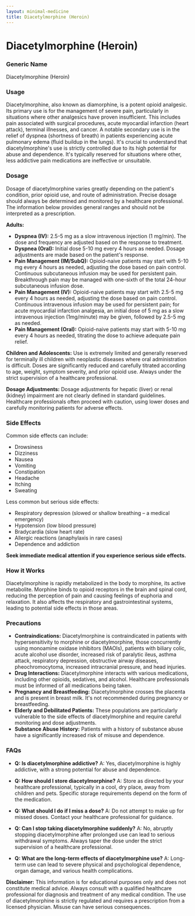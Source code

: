 ```yaml
---
layout: minimal-medicine
title: Diacetylmorphine (Heroin)
---
```


# Diacetylmorphine (Heroin)
### Generic Name
Diacetylmorphine (Heroin)

### Usage

Diacetylmorphine, also known as diamorphine, is a potent opioid analgesic.  Its primary use is for the management of severe pain, particularly in situations where other analgesics have proven insufficient. This includes pain associated with surgical procedures, acute myocardial infarction (heart attack), terminal illnesses, and cancer.  A notable secondary use is in the relief of dyspnea (shortness of breath) in patients experiencing acute pulmonary edema (fluid buildup in the lungs).  It's crucial to understand that diacetylmorphine's use is strictly controlled due to its high potential for abuse and dependence.  It's typically reserved for situations where other, less addictive pain medications are ineffective or unsuitable.

### Dosage

Dosage of diacetylmorphine varies greatly depending on the patient's condition, prior opioid use, and route of administration.  Precise dosage should always be determined and monitored by a healthcare professional.  The information below provides general ranges and should not be interpreted as a prescription.

**Adults:**

* **Dyspnea (IV):** 2.5-5 mg as a slow intravenous injection (1 mg/min). The dose and frequency are adjusted based on the response to treatment.
* **Dyspnea (Oral):** Initial dose 5-10 mg every 4 hours as needed.  Dosage adjustments are made based on the patient's response.
* **Pain Management (IM/SubQ):**  Opioid-naive patients may start with 5-10 mg every 4 hours as needed,  adjusting the dose based on pain control. Continuous subcutaneous infusion may be used for persistent pain. Breakthrough pain may be managed with one-sixth of the total 24-hour subcutaneous infusion dose.
* **Pain Management (IV):** Opioid-naive patients may start with 2.5-5 mg every 4 hours as needed, adjusting the dose based on pain control. Continuous intravenous infusion may be used for persistent pain; for acute myocardial infarction analgesia, an initial dose of 5 mg as a slow intravenous injection (1mg/minute) may be given, followed by 2.5-5 mg as needed.
* **Pain Management (Oral):** Opioid-naive patients may start with 5-10 mg every 4 hours as needed, titrating the dose to achieve adequate pain relief.

**Children and Adolescents:** Use is extremely limited and generally reserved for terminally ill children with neoplastic diseases where oral administration is difficult. Doses are significantly reduced and carefully titrated according to age, weight, symptom severity, and prior opioid use.  Always under the strict supervision of a healthcare professional.

**Dosage Adjustments:**  Dosage adjustments for hepatic (liver) or renal (kidney) impairment are not clearly defined in standard guidelines.  Healthcare professionals often proceed with caution, using lower doses and carefully monitoring patients for adverse effects.


### Side Effects

Common side effects can include:

* Drowsiness
* Dizziness
* Nausea
* Vomiting
* Constipation
* Headache
* Itching
* Sweating

Less common but serious side effects:

* Respiratory depression (slowed or shallow breathing – a medical emergency)
* Hypotension (low blood pressure)
* Bradycardia (slow heart rate)
* Allergic reactions (anaphylaxis in rare cases)
* Dependence and addiction


**Seek immediate medical attention if you experience serious side effects.**

### How it Works

Diacetylmorphine is rapidly metabolized in the body to morphine, its active metabolite. Morphine binds to opioid receptors in the brain and spinal cord, reducing the perception of pain and causing feelings of euphoria and relaxation.  It also affects the respiratory and gastrointestinal systems, leading to potential side effects in those areas.

### Precautions

* **Contraindications:**  Diacetylmorphine is contraindicated in patients with hypersensitivity to morphine or diacetylmorphine, those concurrently using monoamine oxidase inhibitors (MAOIs), patients with biliary colic, acute alcohol use disorder, increased risk of paralytic ileus, asthma attack, respiratory depression, obstructive airway diseases, pheochromocytoma, increased intracranial pressure, and head injuries.
* **Drug Interactions:** Diacetylmorphine interacts with various medications, including other opioids, sedatives, and alcohol.  Healthcare professionals must be informed of all medications being taken.
* **Pregnancy and Breastfeeding:** Diacetylmorphine crosses the placenta and is present in breast milk. It's not recommended during pregnancy or breastfeeding.
* **Elderly and Debilitated Patients:**  These populations are particularly vulnerable to the side effects of diacetylmorphine and require careful monitoring and dose adjustments.
* **Substance Abuse History:**  Patients with a history of substance abuse have a significantly increased risk of misuse and dependence.


### FAQs

* **Q: Is diacetylmorphine addictive?** A: Yes, diacetylmorphine is highly addictive, with a strong potential for abuse and dependence.

* **Q: How should I store diacetylmorphine?** A:  Store as directed by your healthcare professional, typically in a cool, dry place, away from children and pets.  Specific storage requirements depend on the form of the medication.

* **Q: What should I do if I miss a dose?** A:  Do not attempt to make up for missed doses. Contact your healthcare professional for guidance.

* **Q: Can I stop taking diacetylmorphine suddenly?** A: No, abruptly stopping diacetylmorphine after prolonged use can lead to serious withdrawal symptoms.  Always taper the dose under the strict supervision of a healthcare professional.

* **Q: What are the long-term effects of diacetylmorphine use?** A:  Long-term use can lead to severe physical and psychological dependence, organ damage, and various health complications.


**Disclaimer:**  This information is for educational purposes only and does not constitute medical advice.  Always consult with a qualified healthcare professional for diagnosis and treatment of any medical condition. The use of diacetylmorphine is strictly regulated and requires a prescription from a licensed physician.  Misuse can have serious consequences.
